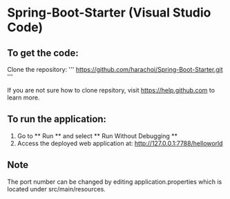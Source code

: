 # Spring-Boot-Starter (Visual Studio Code)

## To get the code:

Clone the repository:
'''
https://github.com/harachoi/Spring-Boot-Starter.git
'''

If you are not sure how to clone repsitory, visit https://help.github.com  to learn more.

## To run the application:

1. Go to ** Run ** and select ** Run Without Debugging **
2. Access the deployed web application at: http://127.0.0.1:7788/helloworld

## Note

The port number can be changed by editing application.properties which is located under src/main/resources.
